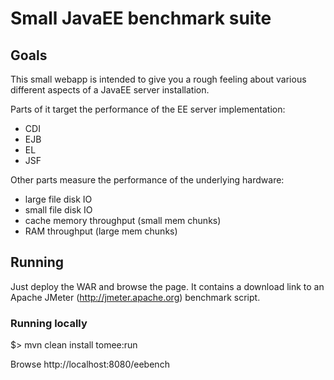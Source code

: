 # Small JavaEE benchmark suite


## Goals

This small webapp is intended to give you a rough feeling about various different aspects of a JavaEE server installation.

Parts of it target the performance of the EE server implementation:
 * CDI 
 * EJB 
 * EL 
 * JSF

Other parts measure the performance of the underlying hardware:
 * large file disk IO
 * small file disk IO
 * cache memory throughput (small mem chunks)
 * RAM throughput (large mem chunks)

## Running

Just deploy the WAR and browse the page. It contains a download link to an Apache JMeter (http://jmeter.apache.org) benchmark script.

### Running locally

$> mvn clean install tomee:run

Browse http://localhost:8080/eebench
